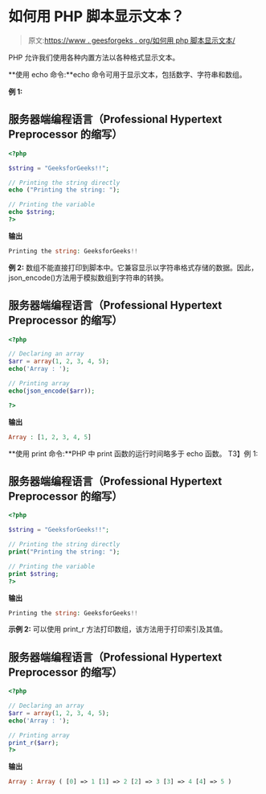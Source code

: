 # 如何用 PHP 脚本显示文本？

> 原文:[https://www . geesforgeks . org/如何用 php 脚本显示文本/](https://www.geeksforgeeks.org/how-to-display-text-with-a-php-script/)

PHP 允许我们使用各种内置方法以各种格式显示文本。

**使用 echo 命令:**echo 命令可用于显示文本，包括数字、字符串和数组。

**例 1:**

## 服务器端编程语言（Professional Hypertext Preprocessor 的缩写）

```php
<?php

$string = "GeeksforGeeks!!";

// Printing the string directly
echo ("Printing the string: ");

// Printing the variable
echo $string;
?>
```

**输出**

```php
Printing the string: GeeksforGeeks!!
```

**例 2:** 数组不能直接打印到脚本中。它兼容显示以字符串格式存储的数据。因此，json_encode()方法用于模拟数组到字符串的转换。

## 服务器端编程语言（Professional Hypertext Preprocessor 的缩写）

```php
<?php

// Declaring an array
$arr = array(1, 2, 3, 4, 5);
echo('Array : ');

// Printing array
echo(json_encode($arr));

?>
```

**输出**

```php
Array : [1, 2, 3, 4, 5]
```

**使用 print 命令:**PHP 中 print 函数的运行时间略多于 echo 函数。
T3】例 1:

## 服务器端编程语言（Professional Hypertext Preprocessor 的缩写）

```php
<?php

$string = "GeeksforGeeks!!";

// Printing the string directly
print("Printing the string: ");

// Printing the variable
print $string;
?>
```

**输出**

```php
Printing the string: GeeksforGeeks!!
```

**示例 2:** 可以使用 print_r 方法打印数组，该方法用于打印索引及其值。

## 服务器端编程语言（Professional Hypertext Preprocessor 的缩写）

```php
<?php

// Declaring an array
$arr = array(1, 2, 3, 4, 5);
echo('Array : ');

// Printing array
print_r($arr);
?>
```

**输出**

```php
Array : Array ( [0] => 1 [1] => 2 [2] => 3 [3] => 4 [4] => 5 )
```